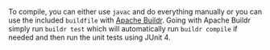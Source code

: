 To compile, you can either use `javac` and do everything manually or you can use the included `buildfile` with [Apache Buildr](http://buildr.apache.org/). Going with Apache Buildr simply run `buildr test` which will automatically run `buildr compile` if needed and then run the unit tests using JUnit 4.